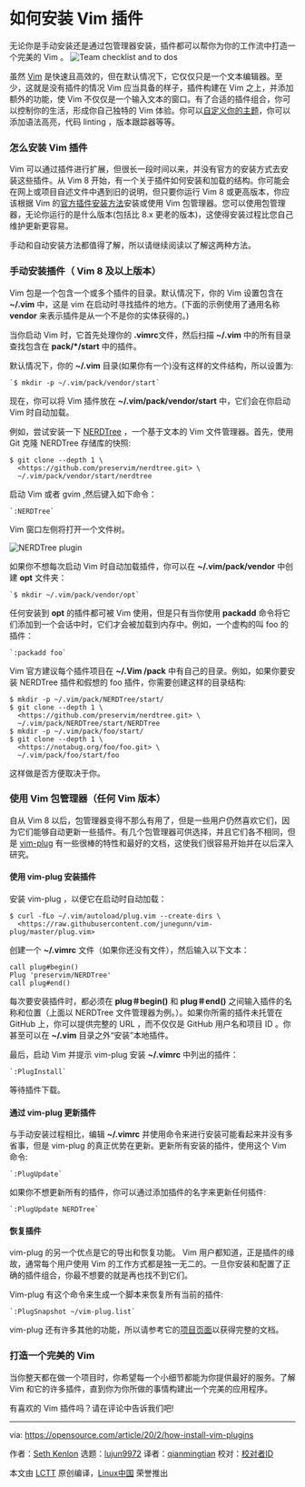 [#]: collector: (lujun9972)
[#]: translator: (qianmingtian)
[#]: reviewer: ( )
[#]: publisher: ( )
[#]: url: ( )
[#]: subject: (How to install Vim plugins)
[#]: via: (https://opensource.com/article/20/2/how-install-vim-plugins)
[#]: author: (Seth Kenlon https://opensource.com/users/seth)

如何安装 Vim 插件
======

无论你是手动安装还是通过包管理器安装，插件都可以帮你为你的工作流中打造一个完美的 Vim 。
![Team checklist and to dos][1]

虽然 [Vim][2] 是快速且高效的，但在默认情况下，它仅仅只是一个文本编辑器。至少，这就是没有插件的情况 Vim 应当具备的样子，插件构建在 Vim 之上，并添加额外的功能，使 Vim 不仅仅是一个输入文本的窗口。有了合适的插件组合，你可以控制你的生活，形成你自己独特的 Vim 体验。你可以[自定义你的主题][3]，你可以添加语法高亮，代码 linting ，版本跟踪器等等。

### 怎么安装 Vim 插件

Vim 可以通过插件进行扩展，但很长一段时间以来，并没有官方的安装方式去安装这些插件。从 Vim 8 开始，有一个关于插件如何安装和加载的结构。你可能会在网上或项目自述文件中遇到旧的说明，但只要你运行 Vim 8 或更高版本，你应该根据 Vim 的[官方插件安装方法][4]安装或使用 Vim 包管理器。您可以使用包管理器，无论你运行的是什么版本(包括比 8.x 更老的版本)，这使得安装过程比您自己维护更新更容易。

手动和自动安装方法都值得了解，所以请继续阅读以了解这两种方法。

### 手动安装插件（ Vim 8 及以上版本）

Vim 包是一个包含一个或多个插件的目录。默认情况下，你的 Vim 设置包含在 **~/.vim** 中，这是 vim 在启动时寻找插件的地方。(下面的示例使用了通用名称 **vendor** 来表示插件是从一个不是你的实体获得的。)

当你启动 Vim 时，它首先处理你的 **.vimrc**文件，然后扫描 **~/.vim** 中的所有目录查找包含在 **pack/*/start** 中的插件。

默认情况下，你的 **~/.vim** 目录(如果你有一个)没有这样的文件结构，所以设置为:

```
`$ mkdir -p ~/.vim/pack/vendor/start`
```

现在，你可以将 Vim 插件放在 **~/.vim/pack/vendor/start** 中，它们会在你启动 Vim 时自动加载。

例如，尝试安装一下 [NERDTree][5] ，一个基于文本的 Vim 文件管理器。首先，使用 Git 克隆 NERDTree 存储库的快照:


```
$ git clone --depth 1 \
  <https://github.com/preservim/nerdtree.git> \
  ~/.vim/pack/vendor/start/nerdtree
```

启动 Vim 或者 gvim ,然后键入如下命令：


```
`:NERDTree`
```

Vim 窗口左侧将打开一个文件树。

![NERDTree plugin][6]

如果你不想每次启动 Vim 时自动加载插件，你可以在 **~/.vim/pack/vendor** 中创建 **opt** 文件夹：

```
`$ mkdir ~/.vim/pack/vendor/opt`
```

任何安装到 **opt** 的插件都可被 Vim 使用，但是只有当你使用 **packadd** 命令将它们添加到一个会话中时，它们才会被加载到内存中。例如，一个虚构的叫 foo 的插件：

```
`:packadd foo`
```

Vim 官方建议每个插件项目在 **~/.Vim /pack** 中有自己的目录。例如，如果你要安装 NERDTree 插件和假想的 foo 插件，你需要创建这样的目录结构:

```
$ mkdir -p ~/.vim/pack/NERDTree/start/
$ git clone --depth 1 \
  <https://github.com/preservim/nerdtree.git> \
  ~/.vim/pack/NERDTree/start/NERDTree
$ mkdir -p ~/.vim/pack/foo/start/
$ git clone --depth 1 \
  <https://notabug.org/foo/foo.git> \
  ~/.vim/pack/foo/start/foo
```

这样做是否方便取决于你。

### 使用 Vim 包管理器（任何 Vim 版本）

自从 Vim 8 以后，包管理器变得不那么有用了，但是一些用户仍然喜欢它们，因为它们能够自动更新一些插件。有几个包管理器可供选择，并且它们各不相同，但是 [vim-plug][7] 有一些很棒的特性和最好的文档，这使我们很容易开始并在以后深入研究。

#### 使用 vim-plug 安装插件

安装 vim-plug ，以便它在启动时自动加载：

```
$ curl -fLo ~/.vim/autoload/plug.vim --create-dirs \
  <https://raw.githubusercontent.com/junegunn/vim-plug/master/plug.vim>
```

创建一个 **~/.vimrc** 文件（如果你还没有文件），然后输入以下文本：

```
call plug#begin()
Plug 'preservim/NERDTree'
call plug#end()
```

每次要安装插件时，都必须在 **plug＃begin()** 和 **plug＃end()** 之间输入插件的名称和位置（上面以 NERDTree 文件管理器为例。）。如果你所需的插件未托管在 GitHub 上，你可以提供完整的 URL ，而不仅仅是 GitHub 用户名和项目 ID 。你甚至可以在 **~/.vim** 目录之外“安装”本地插件。

最后，启动 Vim 并提示 vim-plug 安装 **~/.vimrc** 中列出的插件：

```
`:PlugInstall`
```

等待插件下载。

#### 通过 vim-plug 更新插件

与手动安装过程相比，编辑 **~/.vimrc** 并使用命令来进行安装可能看起来并没有多省事，但是 vim-plug 的真正优势在更新。更新所有安装的插件，使用这个 Vim 命令:

```
`:PlugUpdate`
```

如果你不想更新所有的插件，你可以通过添加插件的名字来更新任何插件:

```
`:PlugUpdate NERDTree`
```

#### 恢复插件

vim-plug 的另一个优点是它的导出和恢复功能。 Vim 用户都知道，正是插件的缘故，通常每个用户使用 Vim 的工作方式都是独一无二的。一旦你安装和配置了正确的插件组合，你最不想要的就是再也找不到它们。

Vim-plug 有这个命令来生成一个脚本来恢复所有当前的插件:

```
`:PlugSnapshot ~/vim-plug.list`
```
vim-plug 还有许多其他的功能，所以请参考它的[项目页面][7]以获得完整的文档。

### 打造一个完美的 Vim

当你整天都在做一个项目时，你希望每一个小细节都能为你提供最好的服务。了解 Vim 和它的许多插件，直到你为你所做的事情构建出一个完美的应用程序。

有喜欢的 Vim 插件吗？请在评论中告诉我们吧!

--------------------------------------------------------------------------------

via: https://opensource.com/article/20/2/how-install-vim-plugins

作者：[Seth Kenlon][a]
选题：[lujun9972][b]
译者：[qianmingtian][c]
校对：[校对者ID](https://github.com/校对者ID)

本文由 [LCTT](https://github.com/LCTT/TranslateProject) 原创编译，[Linux中国](https://linux.cn/) 荣誉推出

[a]: https://opensource.com/users/seth
[b]: https://github.com/lujun9972
[c]: https://github.com/qianmingtian
[1]: https://opensource.com/sites/default/files/styles/image-full-size/public/lead-images/todo_checklist_team_metrics_report.png?itok=oB5uQbzf (Team checklist and to dos)
[2]: https://www.vim.org/
[3]: https://opensource.com/article/19/12/colors-themes-vim
[4]: https://github.com/vim/vim/blob/03c3bd9fd094c1aede2e8fe3ad8fd25b9f033053/runtime/doc/repeat.txt#L515
[5]: https://github.com/preservim/nerdtree
[6]: https://opensource.com/sites/default/files/uploads/vim-nerdtree.jpg (NERDTree plugin)
[7]: https://github.com/junegunn/vim-plug
